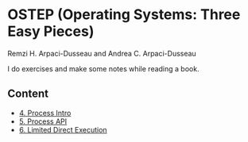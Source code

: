 # OSTEP (Operating Systems: Three Easy Pieces)
Remzi H. Arpaci-Dusseau and Andrea C. Arpaci-Dusseau

I do exercises and make some notes while reading a book.

## Content 
- [4. Process Intro](https://github.com/ilshat25/OSTEP/tree/main/cpu-intro/exercises/README.md)
- [5. Process API](https://github.com/ilshat25/OSTEP/tree/main/cpu-api/exercises/README.md)
- [6. Limited Direct Execution](https://github.com/ilshat25/OSTEP/tree/main/6.cpu-direct-execution/exercises/README.md)
